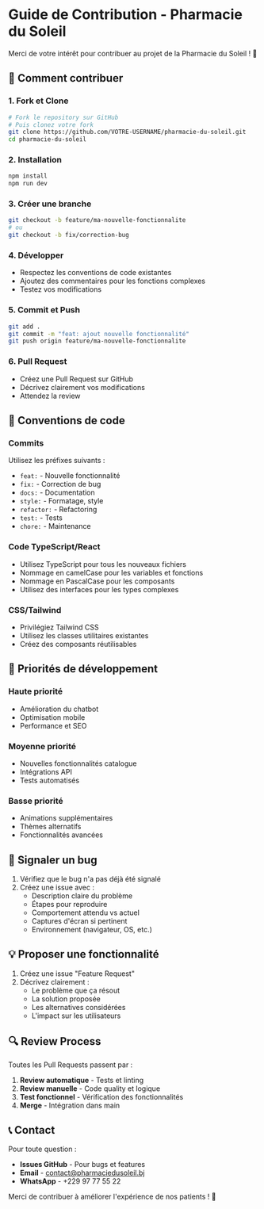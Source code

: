 # Guide de Contribution - Pharmacie du Soleil

Merci de votre intérêt pour contribuer au projet de la Pharmacie du Soleil ! 🏥

## 🚀 Comment contribuer

### 1. Fork et Clone
```bash
# Fork le repository sur GitHub
# Puis clonez votre fork
git clone https://github.com/VOTRE-USERNAME/pharmacie-du-soleil.git
cd pharmacie-du-soleil
```

### 2. Installation
```bash
npm install
npm run dev
```

### 3. Créer une branche
```bash
git checkout -b feature/ma-nouvelle-fonctionnalite
# ou
git checkout -b fix/correction-bug
```

### 4. Développer
- Respectez les conventions de code existantes
- Ajoutez des commentaires pour les fonctions complexes
- Testez vos modifications

### 5. Commit et Push
```bash
git add .
git commit -m "feat: ajout nouvelle fonctionnalité"
git push origin feature/ma-nouvelle-fonctionnalite
```

### 6. Pull Request
- Créez une Pull Request sur GitHub
- Décrivez clairement vos modifications
- Attendez la review

## 📝 Conventions de code

### Commits
Utilisez les préfixes suivants :
- `feat:` - Nouvelle fonctionnalité
- `fix:` - Correction de bug
- `docs:` - Documentation
- `style:` - Formatage, style
- `refactor:` - Refactoring
- `test:` - Tests
- `chore:` - Maintenance

### Code TypeScript/React
- Utilisez TypeScript pour tous les nouveaux fichiers
- Nommage en camelCase pour les variables et fonctions
- Nommage en PascalCase pour les composants
- Utilisez des interfaces pour les types complexes

### CSS/Tailwind
- Privilégiez Tailwind CSS
- Utilisez les classes utilitaires existantes
- Créez des composants réutilisables

## 🎯 Priorités de développement

### Haute priorité
- Amélioration du chatbot
- Optimisation mobile
- Performance et SEO

### Moyenne priorité
- Nouvelles fonctionnalités catalogue
- Intégrations API
- Tests automatisés

### Basse priorité
- Animations supplémentaires
- Thèmes alternatifs
- Fonctionnalités avancées

## 🐛 Signaler un bug

1. Vérifiez que le bug n'a pas déjà été signalé
2. Créez une issue avec :
   - Description claire du problème
   - Étapes pour reproduire
   - Comportement attendu vs actuel
   - Captures d'écran si pertinent
   - Environnement (navigateur, OS, etc.)

## 💡 Proposer une fonctionnalité

1. Créez une issue "Feature Request"
2. Décrivez clairement :
   - Le problème que ça résout
   - La solution proposée
   - Les alternatives considérées
   - L'impact sur les utilisateurs

## 🔍 Review Process

Toutes les Pull Requests passent par :
1. **Review automatique** - Tests et linting
2. **Review manuelle** - Code quality et logique
3. **Test fonctionnel** - Vérification des fonctionnalités
4. **Merge** - Intégration dans main

## 📞 Contact

Pour toute question :
- **Issues GitHub** - Pour bugs et features
- **Email** - contact@pharmaciedusoleil.bj
- **WhatsApp** - +229 97 77 55 22

Merci de contribuer à améliorer l'expérience de nos patients ! 🙏